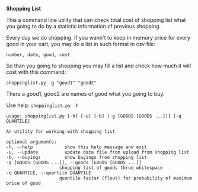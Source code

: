 __Shopping List__

This a command line utility that can check total cost of shopping list what you going to do by a statistic information of previous shopping.

Every day we do shopping. If you wann't to keep in memory price for every good in your cart, you may do a list in such format in csv file:

`number, date, good, cost`

So than you going to shopping you may fill a list and check how much it will cost with this command:

`shoppinglist.py -g "good1" "good2"`

There a good1, good2 are names of good what you going to buy.

Use help:
`shoppinglist.py -h`

    usage: shoppinglist.py [-h] [-u] [-b] [-g [GOODS [GOODS ...]]] [-q QUANTILE]
    
    An utility for working with shopping list
    
    optional arguments:
    -h, --help            show this help message and exit
    -u, --update          update data file from upload from shopping list
    -b, --buyings         show buyings from shopping list
    -g [GOODS [GOODS ...]], --goods [GOODS [GOODS ...]]
                        shopping list of goods thrue whitespace
    -q QUANTILE, --quantile QUANTILE
                        quantile factor (float) for probability of maximum price of good


